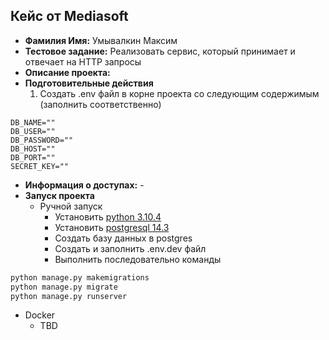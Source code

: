 Кейс от Mediasoft
---
* **Фамилия Имя:** Умывалкин Максим
* **Тестовое задание:** Реализовать сервис, который принимает и отвечает на HTTP запросы
* **Описание проекта:** 
* **Подготовительные действия**
  1. Создать .env файл в корне проекта со следующим содержимым (заполнить соответственно)
```dotenv
DB_NAME=""
DB_USER=""
DB_PASSWORD=""
DB_HOST=""
DB_PORT=""
SECRET_KEY=""
```
* **Информация о доступах:** -
* **Запуск проекта**
  * Ручной запуск
    * Установить [python 3.10.4](https://www.python.org/downloads/)
    * Установить [postgresql 14.3](https://www.enterprisedb.com/downloads/postgres-postgresql-downloads)
    * Создать базу данных в postgres
    * Создать и заполнить .env.dev файл
    * Выполнить последовательно команды
```python
python manage.py makemigrations
python manage.py migrate
python manage.py runserver
```
  * Docker
    * TBD